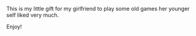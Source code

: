 This is my little gift for my girlfriend to play some old games her younger self liked very much.

Enjoy!